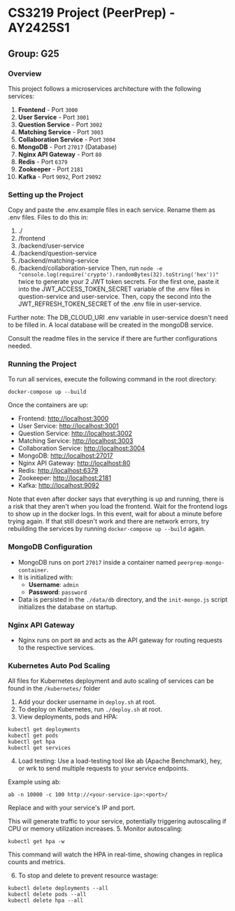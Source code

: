 # CS3219 Project (PeerPrep) - AY2425S1
## Group: G25

### Overview
This project follows a microservices architecture with the following services:
1. **Frontend** - Port `3000`
2. **User Service** - Port `3001`
3. **Question Service** - Port `3002`
4. **Matching Service** - Port `3003`
5. **Collaboration Service** - Port `3004`
6. **MongoDB** - Port `27017` (Database)
7. **Nginx API Gateway** - Port `80`
8. **Redis** - Port `6379`
9. **Zookeeper** - Port `2181`
10. **Kafka** - Port `9092`, Port `29092`

### Setting up the Project
Copy and paste the .env.example files in each service. Rename them as .env files.
Files to do this in:
1. ./
2. /frontend
3. /backend/user-service
4. /backend/question-service
5. /backend/matching-service
6. /backend/collaboration-service
Then, run `node -e "console.log(require('crypto').randomBytes(32).toString('hex'))"` twice to generate
your 2 JWT token secrets. For the first one, paste it into the JWT_ACCESS_TOKEN_SECRET variable of
the .env files in question-service and user-service. Then, copy the second into the
JWT_REFRESH_TOKEN_SECRET of the .env file in user-service. 

Further note: The DB_CLOUD_URI .env variable in user-service doesn't need to be filled in. A local
database will be created in the mongoDB service. 

Consult the readme files in the service if there are further configurations needed.
### Running the Project

To run all services, execute the following command in the root directory:

`docker-compose up --build`

Once the containers are up:
- Frontend: [http://localhost:3000](http://localhost:3000)
- User Service: [http://localhost:3001](http://localhost:3001)
- Question Service: [http://localhost:3002](http://localhost:3002)
- Matching Service: [http://localhost:3003](http://localhost:3003)
- Collaboration Service: [http://localhost:3004](http://localhost:3004)
- MongoDB: [http://localhost:27017](http://localhost:27017)
- Nginx API Gateway: [http://localhost:80](http://localhost:80)
- Redis: [http://localhost:6379](http://localhost:6379)
- Zookeeper: [http://localhost:2181](http://localhost:2181)
- Kafka: [http://localhost:9092](http://localhost:9092)

Note that even after docker says that everything is up and running, there is a risk that they aren't when you load the frontend.  Wait for the frontend logs to show up in the docker logs.
In this event, wait for about a minute before trying again. If that still doesn't work and there are network errors, try
rebuilding the services by running `docker-compose up --build` again.

### MongoDB Configuration

- MongoDB runs on port `27017` inside a container named `peerprep-mongo-container`.
- It is initialized with:
  - **Username**: `admin`
  - **Password**: `password`
- Data is persisted in the `./data/db` directory, and the `init-mongo.js` script initializes the database on startup.

### Nginx API Gateway

- Nginx runs on port `80` and acts as the API gateway for routing requests to the respective services.

### Kubernetes Auto Pod Scaling

All files for Kubernetes deployment and auto scaling of services can be found in the `/kubernetes/` folder

1. Add your docker username in `deploy.sh` at root.
2. To deploy on Kubernetes, run `./deploy.sh` at root.
3. View deployments, pods and HPA:
```
kubectl get deployments
kubectl get pods
kubectl get hpa
kubectl get services
```
4. Load testing:
Use a load-testing tool like ab (Apache Benchmark), hey, or wrk to send multiple requests to your service endpoints.

Example using ab:

`ab -n 10000 -c 100 http://<your-service-ip>:<port>/`

Replace <your-service-ip> and <port> with your service's IP and port.

This will generate traffic to your service, potentially triggering autoscaling if CPU or memory utilization increases.
5. Monitor autoscaling:

`kubectl get hpa -w`

This command will watch the HPA in real-time, showing changes in replica counts and metrics.

6. To stop and delete to prevent resource wastage:
```
kubectl delete deployments --all
kubectl delete pods --all
kubectl delete hpa --all
```

